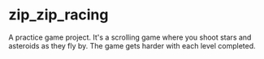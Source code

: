 # zip_zip_racing

A practice game project. It's a scrolling game where you shoot stars and asteroids as they fly by. 
The game gets harder with each level completed. 
